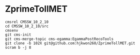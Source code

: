 # ZprimeTollMET

	cmsrel CMSSW_10_2_10
	cd CMSSW_10_2_10/src
	cmsenv
	git cms-init
	git cms-merge-topic cms-egamma:EgammaPostRecoTools
	git clone -b 102X git@github.com:hjkwon260/ZprimeTollMET.git
	scram b -j 8